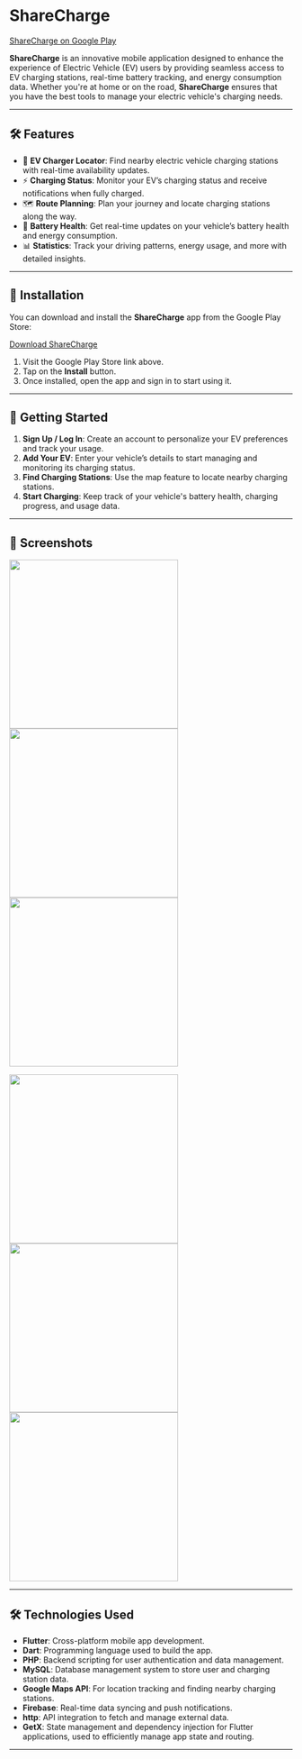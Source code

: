 # ShareCharge

[ShareCharge on Google Play](https://play.google.com/store/apps/details?id=com.winet.ev&hl=en_IN)

**ShareCharge** is an innovative mobile application designed to enhance the experience of Electric Vehicle (EV) users by providing seamless access to EV charging stations, real-time battery tracking, and energy consumption data. Whether you're at home or on the road, **ShareCharge** ensures that you have the best tools to manage your electric vehicle's charging needs.

---

## 🛠 Features

- 🚗 **EV Charger Locator**: Find nearby electric vehicle charging stations with real-time availability updates.
- ⚡ **Charging Status**: Monitor your EV’s charging status and receive notifications when fully charged.
- 🗺 **Route Planning**: Plan your journey and locate charging stations along the way.
- 🔋 **Battery Health**: Get real-time updates on your vehicle’s battery health and energy consumption.
- 📊 **Statistics**: Track your driving patterns, energy usage, and more with detailed insights.

---

## 🚀 Installation

You can download and install the **ShareCharge** app from the Google Play Store:

[Download ShareCharge](https://play.google.com/store/apps/details?id=com.winet.ev&hl=en_IN)

1. Visit the Google Play Store link above.
2. Tap on the **Install** button.
3. Once installed, open the app and sign in to start using it.

---

## 🏁 Getting Started

1. **Sign Up / Log In**: Create an account to personalize your EV preferences and track your usage.
2. **Add Your EV**: Enter your vehicle’s details to start managing and monitoring its charging status.
3. **Find Charging Stations**: Use the map feature to locate nearby charging stations.
4. **Start Charging**: Keep track of your vehicle's battery health, charging progress, and usage data.

---

## 📱 Screenshots
<p float="left">
  <img src="https://play-lh.googleusercontent.com/l3NOkjvQ5d1pylUigiKTrzmSzpI7dOsP2E_m4Pwyd4-jzjWG4mq-AXCzSA6H1i4viBtV=w526-h296-rw" width="300" />
  <img src="https://play-lh.googleusercontent.com/8iFF-qUC_Uynu-k6qTM3dweRIIDUXxOmfd3IpkW0tvwjG42jd9yQu80Lhi9JrhztnBGO=w526-h296-rw" width="300" />
  <img src="https://play-lh.googleusercontent.com/zUnJxK3lwkTGGo36FOhz89bQXppIFFedFi6VeKvw03gjfs4TXgJPbJu_r4lgiU6GDjo=w526-h296-rw" width="300" />
</p>
<p float="left">
  <img src="https://play-lh.googleusercontent.com/6Z5-_G89xMPwHgLZgAFSHJabqWJYrpMG7grLx2HNX5zp5MosM4JvsokYlKqMD4ipoOc=w526-h296-rw" width="300" />
  <img src="https://play-lh.googleusercontent.com/Hiav5BSDCIgCezhdUxUxS9jtH8jen3Husf2mCOLBXXch8lI7cTSPYSKgIU3tgcg2HSI=w526-h296-rw" width="300" />
  <img src="https://play-lh.googleusercontent.com/aLj9JisiUCjNG54YGfi9QX9B-amkVfuhYyEucTBhKP9KTP_c-EHYTGDT6MRdgxsTL2Y=w526-h296-rw" width="300" />
</p>

---

## 🛠 Technologies Used

- **Flutter**: Cross-platform mobile app development.
- **Dart**: Programming language used to build the app.
- **PHP**: Backend scripting for user authentication and data management.
- **MySQL**: Database management system to store user and charging station data.
- **Google Maps API**: For location tracking and finding nearby charging stations.
- **Firebase**: Real-time data syncing and push notifications.
- **http**: API integration to fetch and manage external data.
- **GetX**: State management and dependency injection for Flutter applications, used to efficiently manage app state and routing.

---
